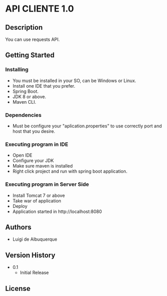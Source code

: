 # API CLIENTE 1.0

## Description

You can use requests API.

## Getting Started

### Installing

* You must be installed in your SO, can be Windows or Linux.
* Install one IDE that you prefer.
* Spring Boot.
* JDK 8 or above.
* Maven CLI.

### Dependencies

* Must be configure your "aplication.properties" to use correctly port and host that you desire.

### Executing program in IDE

* Open IDE
* Configure your JDK
* Make sure maven is installed
* Right click project and run with spring boot application.

### Executing program in Server Side

* Install Tomcat 7 or above
* Take war of application
* Deploy
* Application started in http://localhost:8080

## Authors

* Luigi de Albuquerque

## Version History

* 0.1
    * Initial Release

## License



